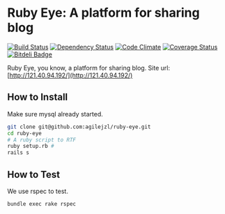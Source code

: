 Ruby Eye: A platform for sharing blog
=======

[![Build Status](http://img.shields.io/travis/agilejzl/ruby-eye.svg)][travis]
[![Dependency Status](http://img.shields.io/gemnasium/agilejzl/ruby-eye.svg)][gemnasium]
[![Code Climate](http://img.shields.io/codeclimate/github/agilejzl/ruby-eye.svg)][codeclimate]
[![Coverage Status](http://img.shields.io/coveralls/agilejzl/ruby-eye.svg)][coveralls]
[![Bitdeli Badge](https://d2weczhvl823v0.cloudfront.net/agilejzl/ruby-eye/trend.png)](https://bitdeli.com/free "Bitdeli Badge")

[travis]: http://travis-ci.org/agilejzl/ruby-eye
[gemnasium]: https://gemnasium.com/agilejzl/ruby-eye
[codeclimate]: https://codeclimate.com/github/agilejzl/ruby-eye
[coveralls]: https://coveralls.io/r/agilejzl/ruby-eye

Ruby Eye, you know, a platform for sharing blog.
Site url: [http://121.40.94.192/](http://121.40.94.192/)

## How to Install

Make sure mysql already started.
```bash
git clone git@github.com:agilejzl/ruby-eye.git
cd ruby-eye
# A ruby script to RTF
ruby setup.rb # 
rails s
```

## How to Test

We use rspec to test.
```bash
bundle exec rake rspec
```
